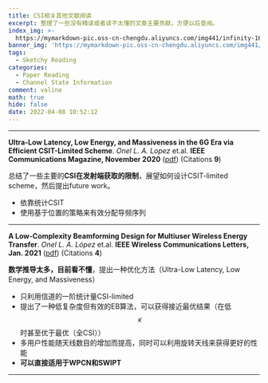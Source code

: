 ```yaml
---
title: CSI相关其他文献阅读
excerpt: 整理了一些没有精读或者读不太懂的文章主要贡献，方便以后查阅。
index_img: >-
  https://mymarkdown-pic.oss-cn-chengdu.aliyuncs.com/img441/infinity-1647319.png
banner_img: 'https://mymarkdown-pic.oss-cn-chengdu.aliyuncs.com/img441/1638523690670.jpg'
tags:
  - Sketchy Reading
categories:
  - Paper Reading
  - Channel State Information
comment: valine
math: true
hide: false
date: 2022-04-08 10:52:12
---
```


---

**Ultra-Low Latency, Low Energy, and Massiveness in the 6G Era via Efficient CSIT-Limited Scheme**.  *Onel L. A. Lopez* et.al.  **IEEE Communications Magazine, November  2020**  ([pdf](https://ieeexplore.ieee.org/document/9269936))  (Citations **9**)



总结了一些主要的**CSI在发射端获取的限制**，展望如何设计CSIT-limited scheme，然后提出future work。

- 依靠统计CSIT
- 使用基于位置的策略来有效分配导频序列

-------------

**A Low-Complexity Beamforming Design for Multiuser Wireless Energy Transfer**.  *Onel L. A. López* et.al.  **IEEE Wireless Communications Letters, Jan.  2021**  ([pdf](https://ieeexplore.ieee.org/document/9184149))  (Citations **4**)



**数学推导太多，目前看不懂**，提出一种优化方法（Ultra-Low Latency, Low Energy, and Massiveness）

- 只利用信道的一阶统计量CSI-limited
- 提出了一种低复杂度但有效的EB算法，可以获得接近最优结果（在低$$\kappa$$时甚至优于最优（全CSI））
- 多用户性能随天线数目的增加而提高，同时可以利用旋转天线来获得更好的性能
- **可以直接适用于WPCN和SWIPT**

---

